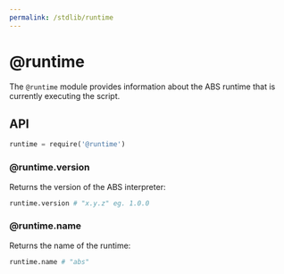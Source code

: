 ```yaml
---
permalink: /stdlib/runtime
---
```


# @runtime

The `@runtime` module provides information about the ABS
runtime that is currently executing the script.

## API

```py
runtime = require('@runtime')
```

### @runtime.version

Returns the version of the ABS interpreter:

```py
runtime.version # "x.y.z" eg. 1.0.0
```

### @runtime.name

Returns the name of the runtime:

```py
runtime.name # "abs"
```
